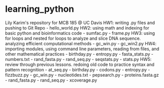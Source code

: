 # learning_python
Lily Karim's repository for MCB 185 @ UC Davis
HW1: writing .py files and pushing to Git Repo
	- hello_world.py
HW2: using math and indexing for basic python and bioinformatics code
	- sumfac.py
	- frame.py
HW3: using for loops and nested for loops to analyze and slice DNA sequence. analyzing efficient computational methods
	- gc_win.py
	- gc_win2.py
HW4: importing modules, using command line parameters, reading from files, and other mathematical practices
	- birthday.py
	- entropy.py
	- fasta_stats.py
	- numbers.txt
	- rand_fasta.py
	- rand_seq.py
	- seqstats.py
	- stats.py
HW5: review through previous lessons. redoing old code to practice syntax and pattern recognition
	- at_seq.py
	- birthday.py
	- codons.py
	- entropy.py
	- fizzbuzz.py
	- gc_win.py
	- nucleotides.txt
	- pepsearch.py
	- proteins.fasta.gz
	- rand_fasta.py
	- rand_seq.py
	- xcoverage.py
 
